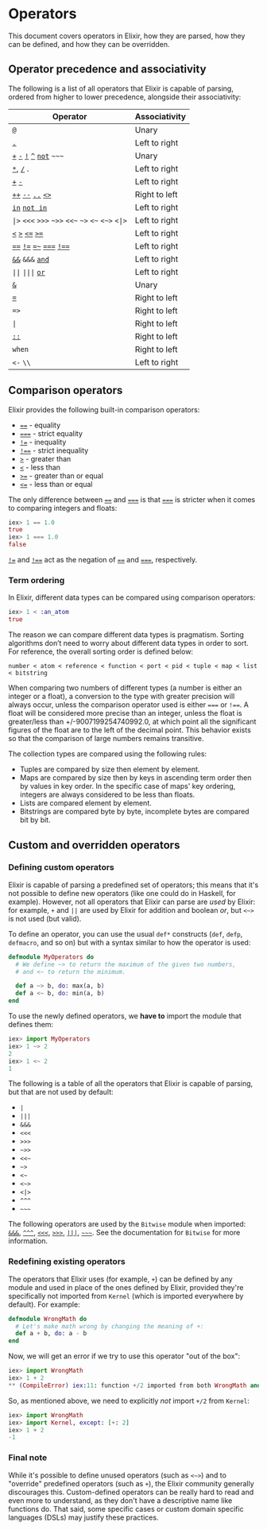 # Operators

This document covers operators in Elixir, how they are parsed, how they can be defined, and how they can be overridden.

## Operator precedence and associativity

The following is a list of all operators that Elixir is capable of parsing, ordered from higher to lower precedence, alongside their associativity:

Operator                                                                                 | Associativity
---------------------------------------------------------------------------------------- | -------------
[`@`](`Kernel.@/1`)                                                                      | Unary
[`.`](`Kernel.SpecialForms../2`)                                                         | Left to right
[`+`](`Kernel.+/1`) [`-`](`Kernel.-/1`) [`!`](`Kernel.!/1`) [`^`](`Kernel.SpecialForms.^/1`) [`not`](`Kernel.not/1`) `~~~` | Unary
[`*`](`Kernel.*/2`), [`/`](`Kernel.//2`) .                                               | Left to right
[`+`](`Kernel.+/2`) [`-`](`Kernel.-/2`)                                                  | Left to right
[`++`](`Kernel.++/2`) [`--`](`Kernel.--/2`) [`..`](`Kernel.../2`) [`<>`](`Kernel.<>/2`)  | Right to left
[`in`](`Kernel.in/2`) [`not in`](`Kernel.in/2`)                                          | Left to right
`\|>` `<<<` `>>>` `~>>` `<<~` `~>` `<~` `<~>` `<\|>`                                     | Left to right
[`<`](`Kernel.</2`) [`>`](`Kernel.>/2`) [`<=`](`Kernel.<=/2`) [`>=`](`Kernel.>=/2`)      | Left to right
[`==`](`Kernel.==/2`) [`!=`](`Kernel.!=/2`) [`=~`](`Kernel.=~/2`) [`===`](`Kernel.===/2`) [`!==`](`Kernel.!==/2`) | Left to right
[`&&`](`Kernel.&&/2`) `&&&` [`and`](`Kernel.and/2`)                                      | Left to right
`\|\|` `\|\|\|` [`or`](`Kernel.or/2`)                                                    | Left to right
[`&`](`Kernel.SpecialForms.&/1`)                                                         | Unary
[`=`](`Kernel.SpecialForms.=/1`)                                                         | Right to left
`=>`                                                                                     | Right to left
`\|`                                                                                     | Right to left
[`::`](`Kernel.SpecialForms.::/1`)                                                       | Right to left
`when`                                                                                   | Right to left
`<-` `\\`                                                                                | Left to right

## Comparison operators

Elixir provides the following built-in comparison operators:

  * [`==`](`Kernel.==/2`) - equality
  * [`===`](`Kernel.===/2`) - strict equality
  * [`!=`](`Kernel.!=/2`) - inequality
  * [`!==`](`Kernel.!==/2`) - strict inequality
  * [`>`](`Kernel.>/2`) - greater than
  * [`<`](`Kernel.</2`) - less than
  * [`>=`](`Kernel.>=/2`) - greater than or equal
  * [`<=`](`Kernel.<=/2`) - less than or equal

The only difference between [`==`](`Kernel.==/2`) and [`===`](`Kernel.===/2`) is that [`===`](`Kernel.===/2`) is stricter when it comes to comparing integers and floats:

```elixir
iex> 1 == 1.0
true
iex> 1 === 1.0
false
```

[`!=`](`Kernel.!=/2`) and [`!==`](`Kernel.!==/2`) act as the negation of [`==`](`Kernel.==/2`) and [`===`](`Kernel.===/2`), respectively.

### Term ordering

In Elixir, different data types can be compared using comparison operators:

```elixir
iex> 1 < :an_atom
true
```

The reason we can compare different data types is pragmatism. Sorting algorithms don’t need to worry about different data types in order to sort. For reference, the overall sorting order is defined below:

```
number < atom < reference < function < port < pid < tuple < map < list < bitstring
```

When comparing two numbers of different types (a number is either an integer or a float), a conversion to the type with greater precision will always occur, unless the comparison operator used is either `===` or `!==`. A float will be considered more precise than an integer, unless the float is greater/less than +/-9007199254740992.0, at which point all the significant figures of the float are to the left of the decimal point. This behavior exists so that the comparison of large numbers remains transitive.

The collection types are compared using the following rules:

* Tuples are compared by size then element by element.
* Maps are compared by size then by keys in ascending term order then by values in key order. In the specific case of maps' key ordering, integers are always considered to be less than floats.
* Lists are compared element by element.
* Bitstrings are compared byte by byte, incomplete bytes are compared bit by bit.

## Custom and overridden operators

### Defining custom operators

Elixir is capable of parsing a predefined set of operators; this means that it's not possible to define new operators (like one could do in Haskell, for example). However, not all operators that Elixir can parse are *used* by Elixir: for example, `+` and `||` are used by Elixir for addition and boolean *or*, but `<~>` is not used (but valid).

To define an operator, you can use the usual `def*` constructs (`def`, `defp`, `defmacro`, and so on) but with a syntax similar to how the operator is used:

```elixir
defmodule MyOperators do
  # We define ~> to return the maximum of the given two numbers,
  # and <~ to return the minimum.

  def a ~> b, do: max(a, b)
  def a <~ b, do: min(a, b)
end
```

To use the newly defined operators, we **have to** import the module that defines them:

```elixir
iex> import MyOperators
iex> 1 ~> 2
2
iex> 1 <~ 2
1
```

The following is a table of all the operators that Elixir is capable of parsing, but that are not used by default:

  * `|`
  * `|||`
  * `&&&`
  * `<<<`
  * `>>>`
  * `~>>`
  * `<<~`
  * `~>`
  * `<~`
  * `<~>`
  * `<|>`
  * `^^^`
  * `~~~`

The following operators are used by the `Bitwise` module when imported: [`&&&`](`Bitwise.&&&/2`), [`^^^`](`Bitwise.^^^/2`), [`<<<`](`Bitwise.<<</2`), [`>>>`](`Bitwise.>>>/2`), [`|||`](`Bitwise.|||/2`), [`~~~`](`Bitwise.~~~/2`). See the documentation for `Bitwise` for more information.

### Redefining existing operators

The operators that Elixir uses (for example, `+`) can be defined by any module and used in place of the ones defined by Elixir, provided they're specifically not imported from `Kernel` (which is imported everywhere by default). For example:

```elixir
defmodule WrongMath do
  # Let's make math wrong by changing the meaning of +:
  def a + b, do: a - b
end
```

Now, we will get an error if we try to use this operator "out of the box":

```elixir
iex> import WrongMath
iex> 1 + 2
** (CompileError) iex:11: function +/2 imported from both WrongMath and Kernel, call is ambiguous
```

So, as mentioned above, we need to explicitly *not* import `+/2` from `Kernel`:

```elixir
iex> import WrongMath
iex> import Kernel, except: [+: 2]
iex> 1 + 2
-1
```

### Final note

While it's possible to define unused operators (such as `<~>`) and to "override" predefined operators (such as `+`), the Elixir community generally discourages this. Custom-defined operators can be really hard to read and even more to understand, as they don't have a descriptive name like functions do. That said, some specific cases or custom domain specific languages (DSLs) may justify these practices.
